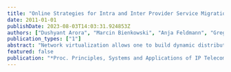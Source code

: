 ```yaml
---
title: "Online Strategies for Intra and Inter Provider Service Migration in Virtual Networks"
date: 2011-01-01
publishDate: 2023-08-03T14:03:31.924853Z
authors: ["Dushyant Arora", "Marcin Bienkowski", "Anja Feldmann", "Gregor Schaffrath", "Stefan Schmid"]
publication_types: ["1"]
abstract: "Network virtualization allows one to build dynamic distributed systems in which resources can be dynamically allocated at locations where they are most useful. In order to fully exploit the benefits of this new technology, protocols need to be devised which react efficiently to changes in the demand. This paper argues that the field of online algorithms and competitive analysis provides useful tools to deal with and reason about the uncertainty in the request dynamics, and to design algorithms with provable performance guarantees. As a case study, we describe a system (e.g., a gaming application) where network virtualization is used to support thin client applications for mobile devices to improve their QoS. By decoupling the service from the underlying resource infrastructure, it can be migrated closer to the current client locations while taking into account migration cost. This paper identifies the major cost factors in such a system, and formalizes the corresponding optimization problem. Both randomized and deterministic, gravity center based online algorithms are presented which achieve a good tradeoff between improved QoS and migration cost in the worst-case, both for service migration within an infrastructure provider as well as for networks supporting cross-provider migration. The paper reports on our simulation results and also presents an explicit construction of an optimal offline algorithm which allows, e.g., to evaluate the competitive ratio empirically."
featured: false
publication: "*Proc. Principles, Systems and Applications of IP Telecommunications (IPTComm)*"
---
```


